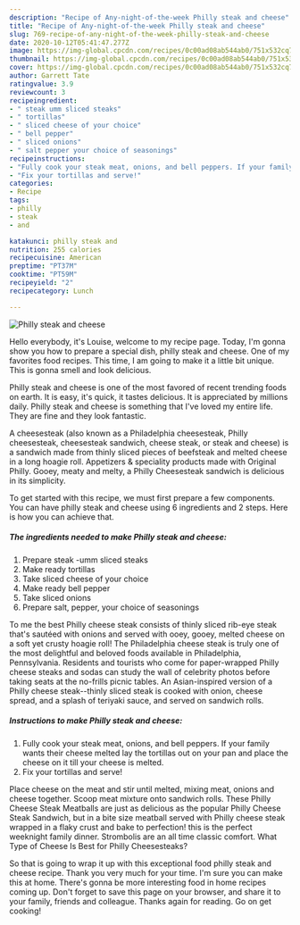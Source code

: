 ```yaml
---
description: "Recipe of Any-night-of-the-week Philly steak and cheese"
title: "Recipe of Any-night-of-the-week Philly steak and cheese"
slug: 769-recipe-of-any-night-of-the-week-philly-steak-and-cheese
date: 2020-10-12T05:41:47.277Z
image: https://img-global.cpcdn.com/recipes/0c00ad08ab544ab0/751x532cq70/philly-steak-and-cheese-recipe-main-photo.jpg
thumbnail: https://img-global.cpcdn.com/recipes/0c00ad08ab544ab0/751x532cq70/philly-steak-and-cheese-recipe-main-photo.jpg
cover: https://img-global.cpcdn.com/recipes/0c00ad08ab544ab0/751x532cq70/philly-steak-and-cheese-recipe-main-photo.jpg
author: Garrett Tate
ratingvalue: 3.9
reviewcount: 3
recipeingredient:
- " steak umm sliced steaks"
- " tortillas"
- " sliced cheese of your choice"
- " bell pepper"
- " sliced onions"
- " salt pepper your choice of seasonings"
recipeinstructions:
- "Fully cook your steak meat, onions, and bell peppers. If your family wants their cheese melted lay the tortillas out on your pan and place the cheese on it till your cheese is melted."
- "Fix your tortillas and serve!"
categories:
- Recipe
tags:
- philly
- steak
- and

katakunci: philly steak and 
nutrition: 255 calories
recipecuisine: American
preptime: "PT37M"
cooktime: "PT59M"
recipeyield: "2"
recipecategory: Lunch

---
```



![Philly steak and cheese](https://img-global.cpcdn.com/recipes/0c00ad08ab544ab0/751x532cq70/philly-steak-and-cheese-recipe-main-photo.jpg)

Hello everybody, it's Louise, welcome to my recipe page. Today, I'm gonna show you how to prepare a special dish, philly steak and cheese. One of my favorites food recipes. This time, I am going to make it a little bit unique. This is gonna smell and look delicious.

Philly steak and cheese is one of the most favored of recent trending foods on earth. It is easy, it's quick, it tastes delicious. It is appreciated by millions daily. Philly steak and cheese is something that I've loved my entire life. They are fine and they look fantastic.

A cheesesteak (also known as a Philadelphia cheesesteak, Philly cheesesteak, cheesesteak sandwich, cheese steak, or steak and cheese) is a sandwich made from thinly sliced pieces of beefsteak and melted cheese in a long hoagie roll. Appetizers &amp; speciality products made with Original Philly. Gooey, meaty and melty, a Philly Cheesesteak sandwich is delicious in its simplicity.


To get started with this recipe, we must first prepare a few components. You can have philly steak and cheese using 6 ingredients and 2 steps. Here is how you can achieve that.

<!--inarticleads1-->

##### The ingredients needed to make Philly steak and cheese:

1. Prepare  steak -umm sliced steaks
1. Make ready  tortillas
1. Take  sliced cheese of your choice
1. Make ready  bell pepper
1. Take  sliced onions
1. Prepare  salt, pepper, your choice of seasonings


To me the best Philly cheese steak consists of thinly sliced rib-eye steak that&#39;s sautéed with onions and served with ooey, gooey, melted cheese on a soft yet crusty hoagie roll! The Philadelphia cheese steak is truly one of the most delightful and beloved foods available in Philadelphia, Pennsylvania. Residents and tourists who come for paper-wrapped Philly cheese steaks and sodas can study the wall of celebrity photos before taking seats at the no-frills picnic tables. An Asian-inspired version of a Philly cheese steak--thinly sliced steak is cooked with onion, cheese spread, and a splash of teriyaki sauce, and served on sandwich rolls. 

<!--inarticleads2-->

##### Instructions to make Philly steak and cheese:

1. Fully cook your steak meat, onions, and bell peppers. If your family wants their cheese melted lay the tortillas out on your pan and place the cheese on it till your cheese is melted.
1. Fix your tortillas and serve!


Place cheese on the meat and stir until melted, mixing meat, onions and cheese together. Scoop meat mixture onto sandwich rolls. These Philly Cheese Steak Meatballs are just as delicious as the popular Philly Cheese Steak Sandwich, but in a bite size meatball served with Philly cheese steak wrapped in a flaky crust and bake to perfection! this is the perfect weeknight family dinner. Strombolis are an all time classic comfort. What Type of Cheese Is Best for Philly Cheesesteaks? 

So that is going to wrap it up with this exceptional food philly steak and cheese recipe. Thank you very much for your time. I'm sure you can make this at home. There's gonna be more interesting food in home recipes coming up. Don't forget to save this page on your browser, and share it to your family, friends and colleague. Thanks again for reading. Go on get cooking!
